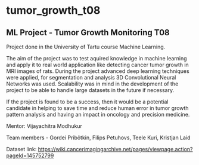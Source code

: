 # tumor_growth_t08
## ML Project - Tumor Growth Monitoring T08

Project done in the University of Tartu course Machine Learning.

The aim of the project was to test aquired knowledge in machine learning and apply it to real world application like detecting cancer tumor growth in MRI images of rats. During the project advanced deep learning techniques were applied, for segmentation and analysis 3D Convolutional Neural Networks was used. Scalability was in mind in the development of the project to be able to handle large datasets in the future if necessary. 

If the project is found to be a success, then it would be a potential candidate in helping to save time and reduce human error in tumor growth pattern analysis and having an impact in oncology and precision medicine.

Mentor: Vijayachitra Modhukur

Team members - Gordei Pribõtkin, Filips Petuhovs, Teele Kuri, Kristjan Laid

Dataset link: https://wiki.cancerimagingarchive.net/pages/viewpage.action?pageId=145752799
